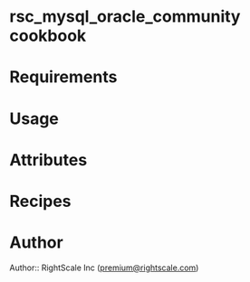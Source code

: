 # rsc_mysql_oracle_community cookbook

# Requirements

# Usage

# Attributes

# Recipes

# Author

Author:: RightScale Inc (<premium@rightscale.com>)
